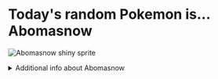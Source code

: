 # Today's random Pokemon is... Abomasnow

![Abomasnow shiny sprite](https://raw.githubusercontent.com/PokeAPI/sprites/master/sprites/pokemon/shiny/460.png)

<details>
<summary>Additional info about Abomasnow</summary>

| srpite type | image |
|------|------|
| back_default | ![Abomasnow back_default sprite](https://raw.githubusercontent.com/PokeAPI/sprites/master/sprites/pokemon/back/460.png) |
| back_shiny | ![Abomasnow back_shiny sprite](https://raw.githubusercontent.com/PokeAPI/sprites/master/sprites/pokemon/back/shiny/460.png) |
| front_default | ![Abomasnow front_default sprite](https://raw.githubusercontent.com/PokeAPI/sprites/master/sprites/pokemon/460.png) |
| front_female | ![Abomasnow front_female sprite](https://raw.githubusercontent.com/PokeAPI/sprites/master/sprites/pokemon/female/460.png) |
| front_shiny_female | ![Abomasnow front_shiny_female sprite](https://raw.githubusercontent.com/PokeAPI/sprites/master/sprites/pokemon/shiny/female/460.png) | </details>